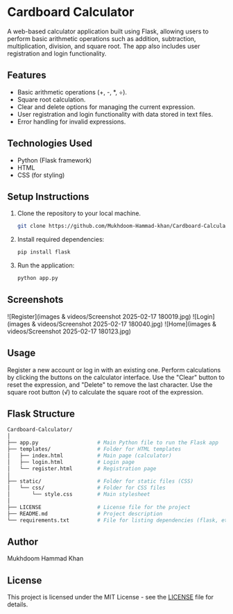 # Cardboard Calculator

A web-based calculator application built using Flask, allowing users to perform basic arithmetic operations such as addition, subtraction, multiplication, division, and square root. The app also includes user registration and login functionality.

## Features

- Basic arithmetic operations (+, -, *, ÷).
- Square root calculation.
- Clear and delete options for managing the current expression.
- User registration and login functionality with data stored in text files.
- Error handling for invalid expressions.

## Technologies Used

- Python (Flask framework)
- HTML
- CSS (for styling)

## Setup Instructions

1. Clone the repository to your local machine.
   ```bash
   git clone https://github.com/Mukhdoom-Hammad-khan/Cardboard-Calculator.git

   
2. Install required dependencies:
   ```bash
   pip install flask

4. Run the application:
   ```bash
   python app.py

## Screenshots

![Register](images & videos/Screenshot 2025-02-17 180019.jpg)
![Login](images & videos/Screenshot 2025-02-17 180040.jpg)
![Home](images & videos/Screenshot 2025-02-17 180123.jpg)


## Usage

Register a new account or log in with an existing one.
Perform calculations by clicking the buttons on the calculator interface.
Use the "Clear" button to reset the expression, and "Delete" to remove the last character.
Use the square root button (√) to calculate the square root of the expression.

## Flask Structure

   ```graphql
   Cardboard-Calculator/
   │
   ├── app.py                   # Main Python file to run the Flask app
   ├── templates/               # Folder for HTML templates
   │   ├── index.html           # Main page (calculator)
   │   ├── login.html           # Login page
   │   └── register.html        # Registration page
   │
   ├── static/                  # Folder for static files (CSS)
   │   └── css/                 # Folder for CSS files
   │       └── style.css        # Main stylesheet
   │
   ├── LICENSE                  # License file for the project
   ├── README.md                # Project description
   └── requirements.txt         # File for listing dependencies (flask, etc.)
```

## Author
Mukhdoom Hammad Khan

## License
This project is licensed under the MIT License - see the [LICENSE](LICENSE) file for details.
